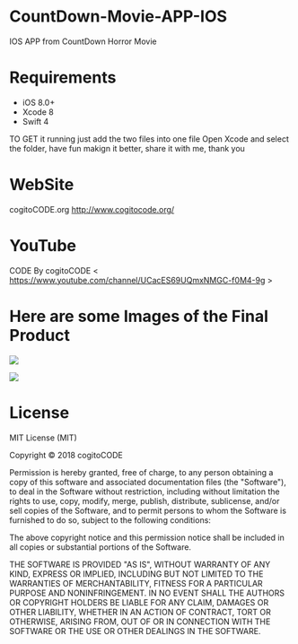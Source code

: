 # CountDown-Movie-APP-IOS
IOS APP from CountDown Horror Movie

# Requirements
* iOS 8.0+
* Xcode 8
* Swift 4

TO GET it running just add the two files into one file
Open Xcode and select the folder, have fun makign it better, share it with me, thank you

# WebSite
cogitoCODE.org
<http://www.cogitocode.org/>

# YouTube
CODE By cogitoCODE
< https://www.youtube.com/channel/UCacES69UQmxNMGC-f0M4-9g >


# Here are some Images of the Final Product

![](https://lh3.googleusercontent.com/2lXijTpZWLmLGOtry8HQ9UCLxemljVw5yxAhdIOLst3Rb2adqH3mUPzBRgOQuz6bPW851n-1t7lfaQipoS5P26uCbdKCIb3oLAmSNvJW5luHCogHkXavx2nQIDhOFpYRMmyUyQYs2wJwIdKi3ePruUAITENzB8ft7jaa5S0KmqV6pfEa7nyILF_qqMSk1OmV5OwuMSw4-b7d_o1SF60Ir7sj9L4n9U_kSqDMsDKsbF1e5xS-SJTCmk-VhXE84hoVeyLg6BbigELSLuK1fwJzZZEeH-Uz8-WO9rthuKs4SUFn_FX_P9cAqFppdcqfGcg2NzbHhvivF403bhm7pyV9Ncl-F-S3XA6nPq0VwzOrdRixq3wkGs5Ur8nmcTxjIonyTKPaQpSce7d2woF0sbrORk2UvH9Srwf-RyPyKHdn7lua3VFeTUWzpVOeQD0cyfueCRjCkQo-Vr0UEInHriRXZVeD2qjXW5U2GVsHJK3cpKrgK6-HqfGDpEVQB8gqR1KbNmEH2Q1ZI4CfjcBCw1iLIbflYPP5fSNd02MBEkYfdJBzCygZh1oDPUP87DPRNVoADt4hwfY-GmZxrzZdRaUErJCmhJSQIHu7xEPzLLgGQVe6uJ_FpT3sAatmV-AmRu97zkMOZZS0IvITku07WazGSJcAhgmWmVXUbfj9prjoSv6ed5Ii-DzsfMJopI4L8goW1egOAg5YxFn_ixYjJyx8-0I7T-ktgzgXNa97eV_jl8IRY9Hh=w2438-h1376-no)

![](https://lh3.googleusercontent.com/gArTckINaD4fXMs9zSrf1O1_Fg-TlhKfzFt60Ibj0QPAmDB4l2Gt4FB1ZaZMHZRFPwIsbRHEDx7biV40ab_47dfiOyiiNyE8YnDDckdPRc2KnWtqu7cNAGDTAWkrtCWPCnbTyijFeMjIr3nx6Gyhp1DRCWVkXAqFuXMBS6s80jv57zl4mO4Qus_PEXkYNU6KethS27BQ03995g6qA_A99DQ5JIuGd1vYq5eeNZsuJKZefUWbBe35dcEx03iwon1lclaYb-fXjmkWkdWf24LobShGaav9nrZAaoaNERDX3WPyFmor8KiUWN8hXM7evBOTvJt4Yw8ZbkAui5nDUcmKhzjfBNwT2NbLX1FGd7uwTxQ3JSX3BkneQx0v-6rNqc_iM8nvaxQHSAGagprq6c1ViPRcTYHXOZ9cjMgf6IICXMg-mVOU38d5k4vBMMqN-WduHIjMe9pCjJ9j1_dPWcMtfDXB-O6xILMBkxZINuQ0KcbnvegNUXyMuOvvfPYSATBSTAouyJfjIV3ICzyh69uHyncPcnMQ8oubdRaM3dOAah2b8wXO5wYNFTW9_d3qcB_CxB6vBF2pauESZDAmpMANAQDTP9esKJvQZ7lGS-liGBAU5txt7IMws8qjRnWAPpCIMmWuDtZ_IxjrUWP4zykPgoplVg1eaRbTr4uiOTJ5Svyp8p6RGuXLfFGlKtk8jFBqSPVJMT7ruOGN3fviLBtEx3LGceQN5EMcta-VSBPCSOmhwonT=w2202-h1376-no)




# License

MIT License (MIT)

Copyright © 2018 cogitoCODE

Permission is hereby granted, free of charge, to any person obtaining a copy of this software and associated documentation files (the "Software"), to deal in the Software without restriction, including without limitation the rights to use, copy, modify, merge, publish, distribute, sublicense, and/or sell copies of the Software, and to permit persons to whom the Software is furnished to do so, subject to the following conditions:

The above copyright notice and this permission notice shall be included in all copies or substantial portions of the Software.

THE SOFTWARE IS PROVIDED "AS IS", WITHOUT WARRANTY OF ANY KIND, EXPRESS OR IMPLIED, INCLUDING BUT NOT LIMITED TO THE WARRANTIES OF MERCHANTABILITY, FITNESS FOR A PARTICULAR PURPOSE AND NONINFRINGEMENT. IN NO EVENT SHALL THE AUTHORS OR COPYRIGHT HOLDERS BE LIABLE FOR ANY CLAIM, DAMAGES OR OTHER LIABILITY, WHETHER IN AN ACTION OF CONTRACT, TORT OR OTHERWISE, ARISING FROM, OUT OF OR IN CONNECTION WITH THE SOFTWARE OR THE USE OR OTHER DEALINGS IN THE SOFTWARE.
